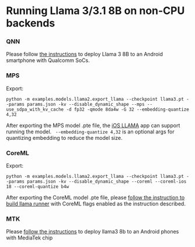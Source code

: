
# Running Llama 3/3.1 8B on non-CPU backends

### QNN
Please follow [the instructions](https://pytorch.org/executorch/stable/llm/build-run-llama3-qualcomm-ai-engine-direct-backend.html) to deploy Llama 3 8B to an Android smartphone with Qualcomm SoCs.

### MPS
Export:
```
python -m examples.models.llama2.export_llama --checkpoint llama3.pt --params params.json -kv --disable_dynamic_shape --mps --use_sdpa_with_kv_cache -d fp32 -qmode 8da4w -G 32 --embedding-quantize 4,32
```

After exporting the MPS model .pte file, the [iOS LLAMA](https://pytorch.org/executorch/0.6/llm/llama-demo-ios.html) app can support running the model. ` --embedding-quantize 4,32` is an optional args for quantizing embedding to reduce the model size.

### CoreML
Export:
```
python -m examples.models.llama2.export_llama --checkpoint llama3.pt --params params.json -kv --disable_dynamic_shape --coreml --coreml-ios 18 --coreml-quantize b4w
```

After exporting the CoreML model .pte file, please [follow the instruction to build llama runner](https://github.com/pytorch/executorch/tree/main/examples/models/llama#step-3-run-on-your-computer-to-validate) with CoreML flags enabled as the instruction described.

### MTK
Please [follow the instructions](https://github.com/pytorch/executorch/tree/main/examples/mediatek#llama-example-instructions) to deploy llama3 8b to an Android phones with MediaTek chip
